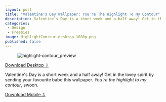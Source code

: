 ```yaml
---
layout: post
title: "Valentine's Day Wallpaper: You're The Highlight To My Contour"
description: Valentine’s Day is a short week and a half away! Get in the lovey spirit by sending your favourite babe this wallpaper.
categories:
 - Design
 - Freebies
image: HighlightContour-desktop-1080p.png
published: false
---
```


<figure class='alignnone'><img src='http://jessicapaoli.com/wp-content/uploads/2016/02/highlight-contour_preview.jpg' alt='highlight-contour_preview' /></figure>

<a href="http://jessicapaoli.com/wp-content/uploads/2016/02/HighlightContour-desktop-1080p.png" class="button">Download Desktop ⇩</a>

Valentine's Day is a short week and a half away! Get in the lovey spirit by sending your favourite babe this wallpaper. <em>You're the highlight to my contour</em>, swoon.

<a href="http://jessicapaoli.com/wp-content/uploads/2016/02/HighlightContour-mobile-1080p.png" class="button">Download Mobile ⇩</a>
